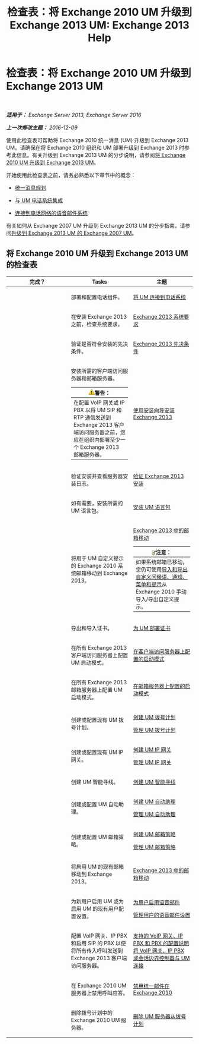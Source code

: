 ﻿---
title: '检查表：将 Exchange 2010 UM 升级到 Exchange 2013 UM: Exchange 2013 Help'
TOCTitle: 检查表：将 Exchange 2010 UM 升级到 Exchange 2013 UM
ms:assetid: 799bd1b1-a918-4bd8-911e-e6ca08bd7b52
ms:mtpsurl: https://technet.microsoft.com/zh-cn/library/Dn169228(v=EXCHG.150)
ms:contentKeyID: 54652280
ms.date: 05/21/2018
mtps_version: v=EXCHG.150
ms.translationtype: MT
---

# 检查表：将 Exchange 2010 UM 升级到 Exchange 2013 UM

 

_**适用于：** Exchange Server 2013, Exchange Server 2016_

_**上一次修改主题：** 2016-12-09_

使用此检查表可帮助将 Exchange 2010 统一消息 (UM) 升级到 Exchange 2013 UM。请确保在将 Exchange 2010 组织和 UM 部署升级到 Exchange 2013 时参考此信息。有关升级到 Exchange 2013 UM 的分步说明，请参阅[将 Exchange 2010 UM 升级到 Exchange 2013 UM](upgrade-exchange-2010-um-to-exchange-2013-um-exchange-2013-help.md)。

开始使用此检查表之前，请务必熟悉以下章节中的概念：

  - [统一消息规划](planning-for-unified-messaging-exchange-2013-help.md)

  - [与 UM 电话系统集成](telephone-system-integration-with-um-exchange-2013-help.md)

  - [连接到电话网络的语音邮件系统](connect-your-voice-mail-system-to-your-telephone-network-exchange-2013-help.md)

有关如何从 Exchange 2007 UM 升级到 Exchange 2013 UM 的分步指南，请参阅[升级到 Exchange 2013 UM 的 Exchange 2007 UM](upgrade-exchange-2007-um-to-exchange-2013-um-exchange-2013-help.md)。

## 将 Exchange 2010 UM 升级到 Exchange 2013 UM 的检查表


<table>
<colgroup>
<col style="width: 33%" />
<col style="width: 33%" />
<col style="width: 33%" />
</colgroup>
<thead>
<tr class="header">
<th>完成？</th>
<th>Tasks</th>
<th>主题</th>
</tr>
</thead>
<tbody>
<tr class="odd">
<td><p></p></td>
<td><p>部署和配置电话组件。</p></td>
<td><p><a href="connect-um-to-your-telephone-system-exchange-2013-help.md">将 UM 连接到电话系统</a></p></td>
</tr>
<tr class="even">
<td><p></p></td>
<td><p>在安装 Exchange 2013 之前，检查系统要求。</p></td>
<td><p><a href="exchange-2013-system-requirements-exchange-2013-help.md">Exchange 2013 系统要求</a></p></td>
</tr>
<tr class="odd">
<td><p></p></td>
<td><p>验证是否符合安装的先决条件。</p></td>
<td><p><a href="exchange-2013-prerequisites-exchange-2013-help.md">Exchange 2013 先决条件</a></p></td>
</tr>
<tr class="even">
<td><p></p></td>
<td><p>安装所需的客户端访问服务器和邮箱服务器。</p>
<table>
<thead>
<tr class="header">
<th><img src="images/JJ898581.warning(EXCHG.150).gif" title="警告" alt="警告" />警告：</th>
</tr>
</thead>
<tbody>
<tr class="odd">
<td>在配置 VoIP 网关或 IP PBX 以将 UM SIP 和 RTP 通信发送到 Exchange 2013 客户端访问服务器之前，您应在组织内部署至少一个 Exchange 2013 邮箱服务器。</td>
</tr>
</tbody>
</table>

</td>
<td><p><a href="install-exchange-2013-using-the-setup-wizard-exchange-2013-help.md">使用安装向导安装 Exchange 2013</a></p></td>
</tr>
<tr class="odd">
<td><p></p></td>
<td><p>验证安装并查看服务器安装日志。</p></td>
<td><p><a href="verify-an-exchange-2013-installation-exchange-2013-help.md">验证 Exchange 2013 安装</a></p></td>
</tr>
<tr class="even">
<td><p></p></td>
<td><p>如有需要，安装所需的 UM 语言包。</p></td>
<td><p><a href="install-a-um-language-pack-exchange-2013-help.md">安装 UM 语言包</a></p></td>
</tr>
<tr class="odd">
<td><p></p></td>
<td><p>将用于 UM 自定义提示的 Exchange 2010 系统邮箱移动到 Exchange 2013。</p></td>
<td><p><a href="mailbox-moves-in-exchange-2013-exchange-2013-help.md">Exchange 2013 中的邮箱移动</a></p>
<table>
<thead>
<tr class="header">
<th><img src="images/Bb124558.note(EXCHG.150).gif" title="注意" alt="注意" />注意：</th>
</tr>
</thead>
<tbody>
<tr class="odd">
<td>如果系统邮箱已移动，您仍可使用<a href="import-and-export-custom-greetings-announcements-menus-and-prompts-exchange-2013-help.md">导入和导出自定义问候语、通知、菜单和提示</a>从 Exchange 2010 手动导入/导出自定义提示。</td>
</tr>
</tbody>
</table>

</td>
</tr>
<tr class="even">
<td><p></p></td>
<td><p>导出和导入证书。</p></td>
<td><p><a href="deploying-certificates-for-um-exchange-2013-help.md">为 UM 部署证书</a></p></td>
</tr>
<tr class="odd">
<td><p></p></td>
<td><p>在所有 Exchange 2013 客户端访问服务器上配置 UM 启动模式。</p></td>
<td><p><a href="configure-the-startup-mode-on-a-client-access-server-exchange-2013-help.md">在客户端访问服务器上配置的启动模式</a></p></td>
</tr>
<tr class="even">
<td><p></p></td>
<td><p>在所有 Exchange 2013 邮箱服务器上配置 UM 启动模式。</p></td>
<td><p><a href="configure-the-startup-mode-on-a-mailbox-server-exchange-2013-help.md">在邮箱服务器上配置的启动模式</a></p></td>
</tr>
<tr class="odd">
<td><p></p></td>
<td><p>创建或配置现有 UM 拨号计划。</p></td>
<td><p><a href="create-a-um-dial-plan-exchange-2013-help.md">创建 UM 拨号计划</a></p>
<p><a href="manage-a-um-dial-plan-exchange-2013-help.md">管理 UM 拨号计划</a></p></td>
</tr>
<tr class="even">
<td><p></p></td>
<td><p>创建或配置现有 UM IP 网关。</p></td>
<td><p><a href="create-a-um-ip-gateway-exchange-2013-help.md">创建 UM IP 网关</a></p>
<p><a href="manage-a-um-ip-gateway-exchange-2013-help.md">管理 UM IP 网关</a></p></td>
</tr>
<tr class="odd">
<td><p></p></td>
<td><p>创建 UM 智能寻线。</p></td>
<td><p><a href="create-a-um-hunt-group-exchange-2013-help.md">创建 UM 智能寻线</a></p></td>
</tr>
<tr class="even">
<td><p></p></td>
<td><p>创建或配置 UM 自动助理。</p></td>
<td><p><a href="create-a-um-auto-attendant-exchange-2013-help.md">创建 UM 自动助理</a></p>
<p><a href="manage-a-um-auto-attendant-exchange-2013-help.md">管理 UM 自动助理</a></p></td>
</tr>
<tr class="odd">
<td><p></p></td>
<td><p>创建或配置 UM 邮箱策略。</p></td>
<td><p><a href="create-a-um-mailbox-policy-exchange-2013-help.md">创建 UM 邮箱策略</a></p>
<p><a href="manage-a-um-mailbox-policy-exchange-2013-help.md">管理 UM 邮箱策略</a></p></td>
</tr>
<tr class="even">
<td><p></p></td>
<td><p>将启用 UM 的现有邮箱移动到 Exchange 2013。</p></td>
<td><p><a href="mailbox-moves-in-exchange-2013-exchange-2013-help.md">Exchange 2013 中的邮箱移动</a></p></td>
</tr>
<tr class="odd">
<td><p></p></td>
<td><p>为新用户启用 UM 或为启用 UM 的现有用户配置设置。</p></td>
<td><p><a href="enable-a-user-for-voice-mail-exchange-2013-help.md">为用户启用语音邮件</a></p>
<p><a href="manage-voice-mail-settings-for-a-user-exchange-2013-help.md">管理用户的语音邮件设置</a></p></td>
</tr>
<tr class="even">
<td><p></p></td>
<td><p>配置 VoIP 网关、IP PBX 和启用 SIP 的 PBX 以便将所有传入呼叫发送到 Exchange 2013 客户端访问服务器。</p></td>
<td><p><a href="configuration-notes-for-supported-voip-gateways-ip-pbxs-and-pbxs-exchange-2013-help.md">支持的 VoIP 网关、IP PBX 和 PBX 的配置说明</a> <a href="connect-a-voip-gateway-ip-pbx-or-session-border-controller-to-um-exchange-2013-help.md">将 VoIP 网关、IP PBX 或会话边界控制器与 UM 连接</a></p></td>
</tr>
<tr class="odd">
<td><p></p></td>
<td><p>在 Exchange 2010 UM 服务器上禁用呼叫应答。</p></td>
<td><p><a href="https://go.microsoft.com/fwlink/p/?linkid=296335">禁用统一邮件在 Exchange 2010</a></p></td>
</tr>
<tr class="even">
<td><p></p></td>
<td><p>删除拨号计划中的 Exchange 2010 UM 服务器。</p></td>
<td><p><a href="https://go.microsoft.com/fwlink/p/?linkid=296336">删除 UM 服务器从拨号计划</a></p></td>
</tr>
</tbody>
</table>

